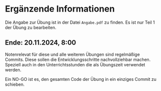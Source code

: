 # Ergänzende Informationen
Die Angabe zur Übung ist in der Datei `Angabe.pdf` zu finden.
Es ist nur Teil 1 der Übung zu bearbeiten.

## Ende: 20.11.2024, 8:00

Notenrelevat für diese und alle weiteren Übungen sind
regelmäßige Commits. Diese sollen die Entwicklungsschritte 
nachvollziehbar machen. Speziell auch in den Unterrichtsstunden die als Übungszeit verwendet werden.

Ein NO-GO ist es, den gesamten Code der Übung in ein einziges 
Commit zu schieben.

